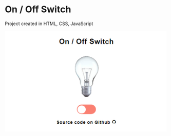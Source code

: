 # On / Off Switch

Project created in HTML, CSS, JavaScript

![Preview](https://github.com/budzynskikarol/on-off-switch/blob/5edbc9884aae93c96b6577233fdcd6b07b87ac1d/onoff.PNG?raw=true)
